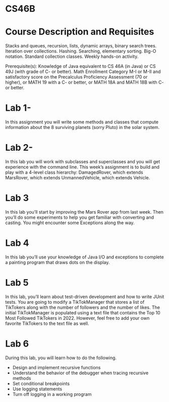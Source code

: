 # CS46B 
# Course Description and Requisites
Stacks and queues, recursion, lists, dynamic arrays, binary search trees. Iteration over collections. Hashing. Searching, elementary sorting. Big-O notation. Standard collection classes. Weekly hands-on activity.

Prerequisite(s): Knowledge of Java equivalent to CS 46A (in Java) or CS 49J (with grade of C- or better). Math Enrollment Category M-I or M-II and satisfactory score on the Precalculus Proficiency Assessment (70 or higher), or MATH 19 with a C- or better, or MATH 18A and MATH 18B with C- or better.

# Lab 1-
In this assignment you will write some methods and classes that compute information about the 8 surviving planets (sorry Pluto) in the solar system.
# Lab 2-
In this lab you will work with subclasses and superclasses and you will get experience with the command line. This week’s assignment is to build and play with a 4-level class hierarchy: DamagedRover, which extends MarsRover, which extends UnmannedVehicle, which extends Vehicle.
# Lab 3
In this lab you’ll start by improving the Mars Rover app from last week. Then you’ll do some experiments to help you get familiar with converting and casting. You might encounter some Exceptions along the way.
# Lab 4
In this lab you’ll use your knowledge of Java I/O and exceptions to complete a painting program that draws dots on the display.
# Lab 5
In this lab, you’ll learn about test-driven development and how to write JUnit tests. You are going to modify a TikTokManager that stores a list of TikTokers along with the number of followers and the number of likes. The initial TikTokManager is populated using a text file that contains the Top 10 Most Followed TikTokers in 2022. However, feel free to add your own favorite TikTokers to the text file as well. 
# Lab 6
During this lab, you will learn how to do the following. 
- Design and implement recursive functions
-	Understand the behavior of the debugger when tracing recursive methods
-	Set conditional breakpoints
-	Use logging statements
-	Turn off logging in a working program